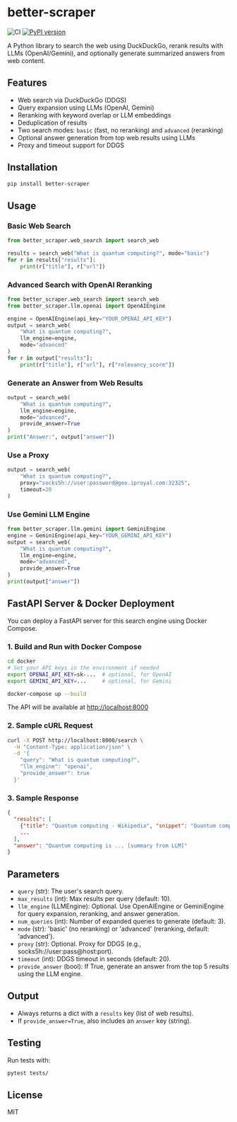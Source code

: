 # better-scraper

![CI](https://github.com/criminact/better-scraper/actions/workflows/pypi-build.yml/badge.svg)
[![PyPI version](https://img.shields.io/pypi/v/better-scraper.svg)](https://pypi.org/project/better-scraper/)

A Python library to search the web using DuckDuckGo, rerank results with LLMs (OpenAI/Gemini), and optionally generate summarized answers from web content.

## Features
- Web search via DuckDuckGo (DDGS)
- Query expansion using LLMs (OpenAI, Gemini)
- Reranking with keyword overlap or LLM embeddings
- Deduplication of results
- Two search modes: `basic` (fast, no reranking) and `advanced` (reranking)
- Optional answer generation from top web results using LLMs
- Proxy and timeout support for DDGS

## Installation

```bash
pip install better-scraper
```

## Usage

### Basic Web Search
```python
from better_scraper.web_search import search_web

results = search_web("What is quantum computing?", mode="basic")
for r in results["results"]:
    print(r["title"], r["url"])
```

### Advanced Search with OpenAI Reranking
```python
from better_scraper.web_search import search_web
from better_scraper.llm.openai import OpenAIEngine

engine = OpenAIEngine(api_key="YOUR_OPENAI_API_KEY")
output = search_web(
    "What is quantum computing?",
    llm_engine=engine,
    mode="advanced"
)
for r in output["results"]:
    print(r["title"], r["url"], r["relevancy_score"])
```

### Generate an Answer from Web Results
```python
output = search_web(
    "What is quantum computing?",
    llm_engine=engine,
    mode="advanced",
    provide_answer=True
)
print("Answer:", output["answer"])
```

### Use a Proxy
```python
output = search_web(
    "What is quantum computing?",
    proxy="socks5h://user:password@geo.iproyal.com:32325",
    timeout=20
)
```

### Use Gemini LLM Engine
```python
from better_scraper.llm.gemini import GeminiEngine
engine = GeminiEngine(api_key="YOUR_GEMINI_API_KEY")
output = search_web(
    "What is quantum computing?",
    llm_engine=engine,
    mode="advanced",
    provide_answer=True
)
print(output["answer"])
```

## FastAPI Server & Docker Deployment

You can deploy a FastAPI server for this search engine using Docker Compose.

### 1. Build and Run with Docker Compose
```bash
cd docker
# Set your API keys in the environment if needed
export OPENAI_API_KEY=sk-...  # optional, for OpenAI
export GEMINI_API_KEY=...     # optional, for Gemini

docker-compose up --build
```
The API will be available at [http://localhost:8000](http://localhost:8000)

### 2. Sample cURL Request
```bash
curl -X POST http://localhost:8000/search \
  -H "Content-Type: application/json" \
  -d '{
    "query": "What is quantum computing?",
    "llm_engine": "openai",
    "provide_answer": true
  }'
```

### 3. Sample Response
```json
{
  "results": [
    {"title": "Quantum computing - Wikipedia", "snippet": "Quantum computing is...", "url": "https://en.wikipedia.org/...", ...},
    ...
  ],
  "answer": "Quantum computing is ... [summary from LLM]"
}
```

## Parameters
- `query` (str): The user's search query.
- `max_results` (int): Max results per query (default: 10).
- `llm_engine` (LLMEngine): Optional. Use OpenAIEngine or GeminiEngine for query expansion, reranking, and answer generation.
- `num_queries` (int): Number of expanded queries to generate (default: 3).
- `mode` (str): 'basic' (no reranking) or 'advanced' (reranking, default: 'advanced').
- `proxy` (str): Optional. Proxy for DDGS (e.g., socks5h://user:pass@host:port).
- `timeout` (int): DDGS timeout in seconds (default: 20).
- `provide_answer` (bool): If True, generate an answer from the top 5 results using the LLM engine.

## Output
- Always returns a dict with a `results` key (list of web results).
- If `provide_answer=True`, also includes an `answer` key (string).

## Testing
Run tests with:
```bash
pytest tests/
```

## License
MIT 
